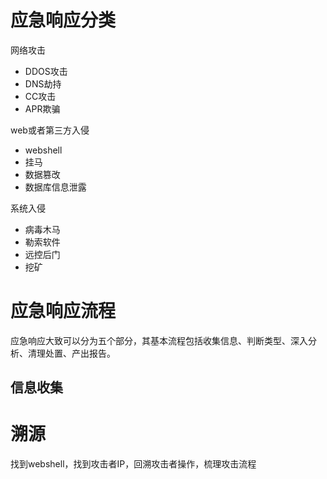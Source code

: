 # 应急响应分类

网络攻击

- DDOS攻击
- DNS劫持
- CC攻击
- APR欺骗

web或者第三方入侵

- webshell
- 挂马
- 数据篡改
- 数据库信息泄露

系统入侵

- 病毒木马
- 勒索软件
- 远控后门
- 挖矿

# 应急响应流程

应急响应大致可以分为五个部分，其基本流程包括收集信息、判断类型、深入分析、清理处置、产出报告。

## 信息收集

# 溯源

找到webshell，找到攻击者IP，回溯攻击者操作，梳理攻击流程
